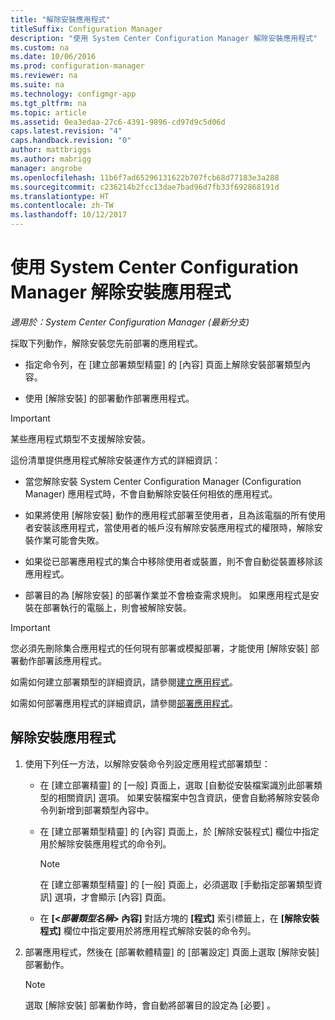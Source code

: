 ```yaml
---
title: "解除安裝應用程式"
titleSuffix: Configuration Manager
description: "使用 System Center Configuration Manager 解除安裝應用程式"
ms.custom: na
ms.date: 10/06/2016
ms.prod: configuration-manager
ms.reviewer: na
ms.suite: na
ms.technology: configmgr-app
ms.tgt_pltfrm: na
ms.topic: article
ms.assetid: 0ea3edaa-27c6-4391-9896-cd97d9c5d06d
caps.latest.revision: "4"
caps.handback.revision: "0"
author: mattbriggs
ms.author: mabrigg
manager: angrobe
ms.openlocfilehash: 11b6f7ad65296131622b707fcb68d77183e3a288
ms.sourcegitcommit: c236214b2fcc13dae7bad96d7fb33f692868191d
ms.translationtype: HT
ms.contentlocale: zh-TW
ms.lasthandoff: 10/12/2017
---
```

# <a name="uninstall-applications-with-system-center-configuration-manager"></a>使用 System Center Configuration Manager 解除安裝應用程式

*適用於：System Center Configuration Manager (最新分支)*


採取下列動作，解除安裝您先前部署的應用程式。

-   指定命令列，在 [建立部署類型精靈] 的 [內容] 頁面上解除安裝部署類型內容。  

-   使用 [解除安裝] 的部署動作部署應用程式。  

> [!IMPORTANT]  
> 某些應用程式類型不支援解除安裝。  

 這份清單提供應用程式解除安裝運作方式的詳細資訊：  

-   當您解除安裝 System Center Configuration Manager (Configuration Manager) 應用程式時，不會自動解除安裝任何相依的應用程式。  

-   如果將使用 [解除安裝] 動作的應用程式部署至使用者，且為該電腦的所有使用者安裝該應用程式，當使用者的帳戶沒有解除安裝應用程式的權限時，解除安裝作業可能會失敗。  

-   如果從已部署應用程式的集合中移除使用者或裝置，則不會自動從裝置移除該應用程式。  

-   部署目的為 [解除安裝]  的部署作業並不會檢查需求規則。 如果應用程式是安裝在部署執行的電腦上，則會被解除安裝。  

> [!IMPORTANT]  
> 您必須先刪除集合應用程式的任何現有部署或模擬部署，才能使用 [解除安裝] 部署動作部署該應用程式。  

 如需如何建立部署類型的詳細資訊，請參閱[建立應用程式](../../apps/deploy-use/create-applications.md)。  

 如需如何部署應用程式的詳細資訊，請參閱[部署應用程式](../../apps/deploy-use/deploy-applications.md)。  

## <a name="uninstall-an-application"></a>解除安裝應用程式  

1.  使用下列任一方法，以解除安裝命令列設定應用程式部署類型：  

    -   在 [建立部署精靈] 的 [一般] 頁面上，選取 [自動從安裝檔案識別此部署類型的相關資訊] 選項。 如果安裝檔案中包含資訊，便會自動將解除安裝命令列新增到部署類型內容中。  

    -   在 [建立部署類型精靈] 的 [內容] 頁面上，於 [解除安裝程式] 欄位中指定用於解除安裝應用程式的命令列。  

        > [!NOTE]  
        >  在 [建立部署類型精靈] 的 [一般] 頁面上，必須選取 [手動指定部署類型資訊] 選項，才會顯示 [內容] 頁面。  

    -   在 **[<*部署類型名稱*> 內容]** 對話方塊的 **[程式]** 索引標籤上，在 **[解除安裝程式]** 欄位中指定要用於將應用程式解除安裝的命令列。  

2.  部署應用程式，然後在 [部署軟體精靈] 的 [部署設定] 頁面上選取 [解除安裝] 部署動作。  

    > [!NOTE]  
    >  選取 [解除安裝] 部署動作時，會自動將部署目的設定為 [必要] 。  
